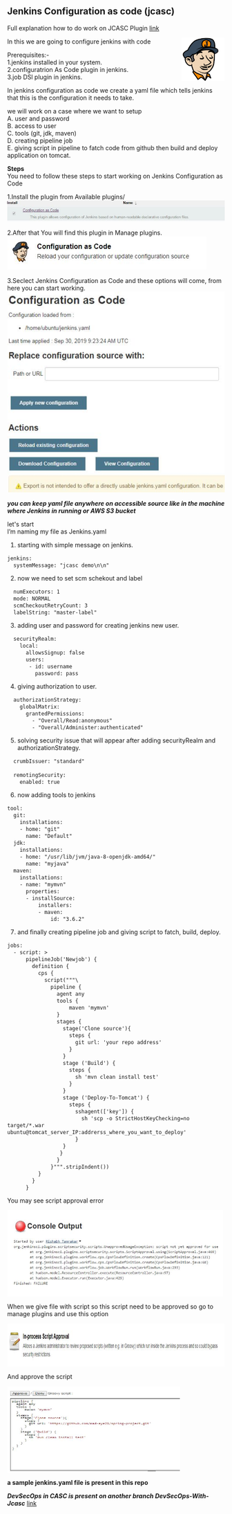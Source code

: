## Jenkins Configuration as code (jcasc)

Full explanation how to do work on JCASC Plugin [link](https://github.com/jenkinsci/configuration-as-code-plugin) 

<img src="https://github.com/Rishabh-Tamrakar/Jenkins-Configuration-as-Code-jcasc/blob/master/images/jcasc.JPG" align="right" height="100" width="100">

In this we are going to configure jenkins with code

Prerequisites:-\
1.jenkins installed in your system.\
2.configuratrion As Code plugin in jenkins.\
3.job DSl plugin in jenkins.

In jenkins configuration as code we create a yaml file which tells jenkins that this is the configuration it needs to take.

we will work on a case where we want to setup\
A. user and password\
B. access to user\
C. tools (git, jdk, maven)\
D. creating pipeline job\
E. giving script in pipeline to fatch code from github then build and deploy application on tomcat.

**Steps**\
You need to follow these steps to start working on Jenkins Configuration as Code

1.Install the plugin from Available plugins/
![Alt text](https://github.com/Rishabh-Tamrakar/Jenkins-Configuration-as-Code-jcasc/blob/master/images/1.JPG)

2.After that You will find this plugin in Manage plugins.
![Alt text](https://github.com/Rishabh-Tamrakar/Jenkins-Configuration-as-Code-jcasc/blob/master/images/2.JPG)

3.Seclect Jenkins Configuration as Code and these options will come, from here you can start working.
![Alt text](https://github.com/Rishabh-Tamrakar/Jenkins-Configuration-as-Code-jcasc/blob/master/images/3.JPG)

***you can keep yaml file anywhere on accessible source like in the machine where Jenkins in running or AWS S3 bucket***

let's start \
I’m naming my file as Jenkins.yaml

1. starting with simple message on jenkins.
```
jenkins:
  systemMessage: "jcasc demo\n\n"
```
2. now we need to set scm schekout and label
```
  numExecutors: 1
  mode: NORMAL
  scmCheckoutRetryCount: 3
  labelString: "master-label"
```
3. adding user and password for creating jenkins new user.
```
  securityRealm:
    local:
      allowsSignup: false
      users:
       - id: username
         password: pass
```       
4. giving authorization to user.
```
  authorizationStrategy:
    globalMatrix:
      grantedPermissions:
        - "Overall/Read:anonymous"
        - "Overall/Administer:authenticated"
```
5. solving security issue that will appear after adding securityRealm and authorizationStrategy.
```
  crumbIssuer: "standard"

  remotingSecurity:
    enabled: true
```   
6. now adding tools to jenkins
```
tool:
  git:
    installations:
    - home: "git"
      name: "Default"
  jdk:
    installations:
    - home: "/usr/lib/jvm/java-8-openjdk-amd64/"
      name: "myjava"
  maven:
    installations:
    - name: "mymvn"
      properties:
      - installSource:
          installers:
          - maven:
              id: "3.6.2"
 ```             
7. and finally creating pipeline job and giving script to fatch, build, deploy.
```
jobs:
  - script: >
      pipelineJob('Newjob') {
        definition {
          cps {
            script("""\
              pipeline {
                agent any
                tools {
                    maven 'mymvn'
                }
                stages {
                  stage('Clone source'){
                    steps {
                      git url: 'your repo address'
                    }
                  }
                  stage ('Build') {
                    steps {
                      sh 'mvn clean install test'
                    }
                  }
                  stage ('Deploy-To-Tomcat') {
                    steps {
                      sshagent(['key']) {
                        sh 'scp -o StrictHostKeyChecking=no target/*.war ubuntu@tomcat_server_IP:addrerss_where_you_want_to_deploy'
                      }
                  }
                 }
                }
              }""".stripIndent())
          }
        }
      }

```
You may see script approval error

<img src="https://github.com/Rishabh-Tamrakar/Jenkins-Configuration-as-Code-jcasc/blob/master/images/script%20aprove%20error.JPG" align="center" height="200" width="500">

When we give file with script so this script need to be approved so go to manage plugins and use this option

<img src="https://github.com/Rishabh-Tamrakar/Jenkins-Configuration-as-Code-jcasc/blob/master/images/script%20apprve%20option.JPG" align="center" height="100" width="1000">

And approve the script

<img src="https://github.com/Rishabh-Tamrakar/Jenkins-Configuration-as-Code-jcasc/blob/master/images/script%20apprve.JPG" align="center" height="200" width="400">

**a sample jenkins.yaml file is present in this repo**

***DevSecOps in CASC is present on another branch DevSecOps-With-Jcasc*** [link](https://github.com/Rishabh-Tamrakar/Jenkins-Configuration-as-Code-jcasc/tree/DevSecOps-With-Jcasc)
